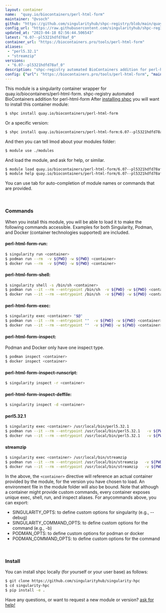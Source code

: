 ```yaml
---
layout: container
name:  "quay.io/biocontainers/perl-html-form"
maintainer: "@vsoch"
github: "https://github.com/singularityhub/shpc-registry/blob/main/quay.io/biocontainers/perl-html-form/container.yaml"
config_url: "https://raw.githubusercontent.com/singularityhub/shpc-registry/main/quay.io/biocontainers/perl-html-form/container.yaml"
updated_at: "2023-04-18 02:56:44.506543"
latest: "6.07--pl5321hdfd78af_0"
container_url: "https://biocontainers.pro/tools/perl-html-form"
aliases:
 - "perl5.32.1"
 - "streamzip"
versions:
 - "6.07--pl5321hdfd78af_0"
description: "shpc-registry automated BioContainers addition for perl-html-form"
config: {"url": "https://biocontainers.pro/tools/perl-html-form", "maintainer": "@vsoch", "description": "shpc-registry automated BioContainers addition for perl-html-form", "latest": {"6.07--pl5321hdfd78af_0": "sha256:42ba65ff056cf6c06ab2e8e9279720bab382cf775cb462d304e47a3baf4799c6"}, "tags": {"6.07--pl5321hdfd78af_0": "sha256:42ba65ff056cf6c06ab2e8e9279720bab382cf775cb462d304e47a3baf4799c6"}, "docker": "quay.io/biocontainers/perl-html-form", "aliases": {"perl5.32.1": "/usr/local/bin/perl5.32.1", "streamzip": "/usr/local/bin/streamzip"}}
---
```


This module is a singularity container wrapper for quay.io/biocontainers/perl-html-form.
shpc-registry automated BioContainers addition for perl-html-form
After [installing shpc](#install) you will want to install this container module:


```bash
$ shpc install quay.io/biocontainers/perl-html-form
```

Or a specific version:

```bash
$ shpc install quay.io/biocontainers/perl-html-form:6.07--pl5321hdfd78af_0
```

And then you can tell lmod about your modules folder:

```bash
$ module use ./modules
```

And load the module, and ask for help, or similar.

```bash
$ module load quay.io/biocontainers/perl-html-form/6.07--pl5321hdfd78af_0
$ module help quay.io/biocontainers/perl-html-form/6.07--pl5321hdfd78af_0
```

You can use tab for auto-completion of module names or commands that are provided.

<br>

### Commands

When you install this module, you will be able to load it to make the following commands accessible.
Examples for both Singularity, Podman, and Docker (container technologies supported) are included.

#### perl-html-form-run:

```bash
$ singularity run <container>
$ podman run --rm  -v ${PWD} -w ${PWD} <container>
$ docker run --rm  -v ${PWD} -w ${PWD} <container>
```

#### perl-html-form-shell:

```bash
$ singularity shell -s /bin/sh <container>
$ podman run --it --rm --entrypoint /bin/sh  -v ${PWD} -w ${PWD} <container>
$ docker run --it --rm --entrypoint /bin/sh  -v ${PWD} -w ${PWD} <container>
```

#### perl-html-form-exec:

```bash
$ singularity exec <container> "$@"
$ podman run --it --rm --entrypoint ""  -v ${PWD} -w ${PWD} <container> "$@"
$ docker run --it --rm --entrypoint ""  -v ${PWD} -w ${PWD} <container> "$@"
```

#### perl-html-form-inspect:

Podman and Docker only have one inspect type.

```bash
$ podman inspect <container>
$ docker inspect <container>
```

#### perl-html-form-inspect-runscript:

```bash
$ singularity inspect -r <container>
```

#### perl-html-form-inspect-deffile:

```bash
$ singularity inspect -d <container>
```


#### perl5.32.1

```bash
$ singularity exec <container> /usr/local/bin/perl5.32.1
$ podman run --it --rm --entrypoint /usr/local/bin/perl5.32.1   -v ${PWD} -w ${PWD} <container> -c " $@"
$ docker run --it --rm --entrypoint /usr/local/bin/perl5.32.1   -v ${PWD} -w ${PWD} <container> -c " $@"
```


#### streamzip

```bash
$ singularity exec <container> /usr/local/bin/streamzip
$ podman run --it --rm --entrypoint /usr/local/bin/streamzip   -v ${PWD} -w ${PWD} <container> -c " $@"
$ docker run --it --rm --entrypoint /usr/local/bin/streamzip   -v ${PWD} -w ${PWD} <container> -c " $@"
```



In the above, the `<container>` directive will reference an actual container provided
by the module, for the version you have chosen to load. An environment file in the
module folder will also be bound. Note that although a container
might provide custom commands, every container exposes unique exec, shell, run, and
inspect aliases. For anycommands above, you can export:

 - SINGULARITY_OPTS: to define custom options for singularity (e.g., --debug)
 - SINGULARITY_COMMAND_OPTS: to define custom options for the command (e.g., -b)
 - PODMAN_OPTS: to define custom options for podman or docker
 - PODMAN_COMMAND_OPTS: to define custom options for the command

<br>

### Install

You can install shpc locally (for yourself or your user base) as follows:

```bash
$ git clone https://github.com/singularityhub/singularity-hpc
$ cd singularity-hpc
$ pip install -e .
```

Have any questions, or want to request a new module or version? [ask for help!](https://github.com/singularityhub/singularity-hpc/issues)